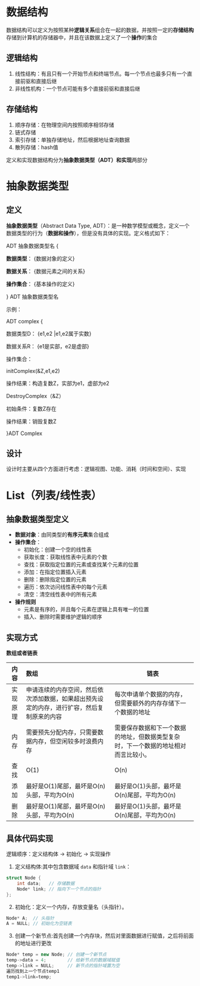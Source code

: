 # 数据结构

数据结构可以定义为按照某种**逻辑关系**组合在一起的数据，并按照一定的**存储结构**存储到计算机的存储器中，并且在该数据上定义了一个**操作**的集合

## 逻辑结构

1. 线性结构：有且只有一个开始节点和终端节点。每一个节点也最多只有一个直接前驱和直接后继
2. 非线性机构：一个节点可能有多个直接前驱和直接后继

## 存储结构

1. 顺序存储：在物理空间内按照顺序相邻存储
2. 链式存储
3. 索引存储：单独存储地址，然后根据地址查询数据
4. 散列存储：hash值



定义和实现数据结构分为**抽象数据类型（ADT）**和**实现**两部分

# 抽象数据类型

## 定义

**抽象数据类型**（Abstract Data Type, ADT）：是一种数学模型或概念，定义一个数据类型的行为（**数据和操作**），但是没有具体的实现。定义格式如下：

ADT 抽象数据类型名 {

**数据类型**： {数据对象的定义}

**数据关系**： {数据元素之间的关系}

**操作集合**： {基本操作的定义}

} ADT 抽象数据类型名

示例：

ADT complex {

数据类型D： {e1,e2 |e1,e2属于实数}

数据关系R： {e1是实部，e2是虚部}

操作集合：

initComplex(&Z,e1,e2)

操作结果：构造复数Z，实部为e1，虚部为e2

DestroyComplex（&Z）

初始条件：复数Z存在

操作结果：销毁复数Z

}ADT Complex



## 设计

设计时主要从四个方面进行考虑：逻辑视图、功能、消耗（时间和空间）、实现

# List（列表/线性表）

## 抽象数据类型定义

* **数据对象**：由同类型的**有序元素**集合组成
* **操作集合**：
  * 初始化：创建一个空的线性表
  * 获取长度：获取线性表中元素的个数
  * 查找：获取指定位置的元素或查找某个元素的位置
  * 添加：在指定位置插入元素
  * 删除：删除指定位置的元素
  * 遍历：依次访问线性表中的每个元素
  * 清空：清空线性表中的所有元素
* **操作规则**
  * 元素是有序的，并且每个元素在逻辑上具有唯一的位置
  * 插入、删除时需要维护逻辑的顺序

## 实现方式

**数组或者链表**

|   内容   | 数组                                                         | 链表                                                         |
| :------: | :----------------------------------------------------------- | ------------------------------------------------------------ |
| 实现原理 | 申请连续的内存空间，然后依次添加数据，如果超出预先设定的内存，进行扩容，然后复制原来的内容 | 每次申请单个数据的内存，但需要额外的内存存储下一个数据的地址 |
|   内存   | 需要预先分配内存，只需要数据内存，但空闲较多时浪费内存       | 需要保存数据和下一个数据的地址，但数据类型复杂时，下一个数据的地址相对而言比较小。 |
|   查找   | O(1)                                                         | O(n)                                                         |
|   添加   | 最好是O(1)尾部，最坏是O(n)头部，平均为O(n)                   | 最好是O(1)头部，最坏是O(n)尾部，平均为O(n)                   |
|   删除   | 最好是O(1)尾部，最坏是O(n)头部，平均为O(n)                   | 最好是O(1)头部，最坏是O(n)尾部，平均为O(n)                   |

## 具体代码实现

逻辑顺序：定义结构体 -> 初始化 -> 实现操作

1. 定义结构体:其中包含数据域 `data` 和指针域 `link`：

```cpp
struct Node {
    int data;   // 存储数据
    Node* link; // 指向下一个节点的指针
};
```

2. 初始化：定义一个内存，存放变量名（头指针）。

```cpp
Node* A;  // 头指针
A = NULL; // 初始化为空链表
```

3. 创建一个新节点:首先创建一个内存块，然后对里面数据进行赋值，之后将前面的地址进行更改

```cpp
Node* temp = new Node; // 创建一个新节点
temp->data = 4;        // 给新节点的数据域赋值
temp->link = NULL;     // 新节点的指针域置为空
遍历找到上一个节点temp1
temp1->link=temp;
```

